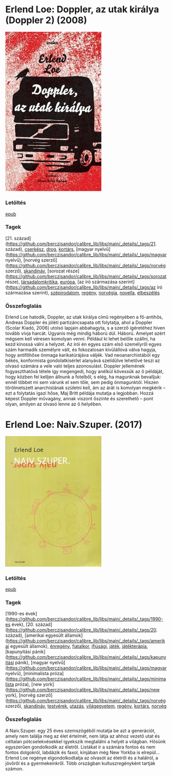 # <a name="id_531">Erlend Loe: Doppler, az utak királya (Doppler 2) (2008)</a>
<img src="https://github.com/BercziSandor/calibre_lib/raw/main/libs/main/Erlend%20Loe/Doppler%2C%20az%20utak%20kiralya%20%28531%29/cover.jpg" alt="cover" width="300"/>

### Letöltés
[epub](https://github.com/BercziSandor/calibre_lib/raw/main/libs/main/Erlend%20Loe/Doppler%2C%20az%20utak%20kiralya%20%28531%29/Doppler%2C%20az%20utak%20kiralya%20-%20Erlend%20Loe.epub)

### Tagek
[21. század](https://github.com/berczisandor/calibre_lib/libs/main/_details/_tags/21. század), [cserkész](https://github.com/berczisandor/calibre_lib/libs/main/_details/_tags/cserkész), [drog](https://github.com/berczisandor/calibre_lib/libs/main/_details/_tags/drog), [kortárs](https://github.com/berczisandor/calibre_lib/libs/main/_details/_tags/kortárs), [magyar nyelvű](https://github.com/berczisandor/calibre_lib/libs/main/_details/_tags/magyar nyelvű), [norvég szerző](https://github.com/berczisandor/calibre_lib/libs/main/_details/_tags/norvég szerző), [skandináv](https://github.com/berczisandor/calibre_lib/libs/main/_details/_tags/skandináv), [sorozat része](https://github.com/berczisandor/calibre_lib/libs/main/_details/_tags/sorozat része), [társadalomkritika](https://github.com/berczisandor/calibre_lib/libs/main/_details/_tags/társadalomkritika), [európa](https://github.com/berczisandor/calibre_lib/libs/main/_details/_tags/európa), [az író származása szerint](https://github.com/berczisandor/calibre_lib/libs/main/_details/_tags/az író származása szerint), [szépirodalom](https://github.com/berczisandor/calibre_lib/libs/main/_details/_tags/szépirodalom), [regény](https://github.com/berczisandor/calibre_lib/libs/main/_details/_tags/regény), [norvégia](https://github.com/berczisandor/calibre_lib/libs/main/_details/_tags/norvégia), [novella](https://github.com/berczisandor/calibre_lib/libs/main/_details/_tags/novella), [elbeszélés](https://github.com/berczisandor/calibre_lib/libs/main/_details/_tags/elbeszélés)

### Összefoglalás
<div>
<p>Erlend ​Loe hatodik, Doppler, az utak királya című regényében a fő-antihős, Andreas Doppler és jóléti partizáncsapata ott folytatja, ahol a Doppler (Scolar Kiadó, 2006) utolsó lapjain abbahagyta, s a szerző ígéretéhez híven tovább vívja harcát. Ugyanis még mindig háború dúl. Háború. Amelyet azért mégsem kell véresen komolyan venni. Például ki lehet belőle szállni, ha kezd kínossá válni a helyzet. Az írói én egyes szám első személyről egyes szám harmadik személyre vált, és fokozatosan kívülállóvá válva hagyja, hogy antifőhőse önmaga karikatúrájáva váljék. Vad neoanarchistából egy békés, konformista gondolatkísérlet alanyává szelídülve lehetővé teszi az olvasó számára a vele való teljes azonosulást. Doppler jellemének fogyaszthatóvá tétele így megengedi, hogy anélkül kövessük az ő példáját, hogy közben fel kelljen állnunk a fotelből, s elég, ha magunknak bevalljuk: ennél többet mi sem várunk el sem tőle, sem pedig önmagunktól. Hiszen tőrölmetszett anarchistának születni kell, ám az árát is komolyan megkérik – ezt a folytatás igazi hőse, Maj Britt példája mutatja a legjobban. Hozzá képest Doppler művagány, annak viszont őszinte és szerethető – pont olyan, amilyen az olvasó lenne az ő helyében.</p></div>


# <a name="id_532">Erlend Loe: Naiv.Szuper. (2017)</a>
<img src="https://github.com/BercziSandor/calibre_lib/raw/main/libs/main/Erlend%20Loe/Naiv.Szuper_%20%28532%29/cover.jpg" alt="cover" width="300"/>

### Letöltés
[epub](https://github.com/BercziSandor/calibre_lib/raw/main/libs/main/Erlend%20Loe/Naiv.Szuper_%20%28532%29/Naiv.Szuper_%20-%20Erlend%20Loe.epub)

### Tagek
[1990-es évek](https://github.com/berczisandor/calibre_lib/libs/main/_details/_tags/1990-es évek), [20. század](https://github.com/berczisandor/calibre_lib/libs/main/_details/_tags/20. század), [amerikai egyesült államok](https://github.com/berczisandor/calibre_lib/libs/main/_details/_tags/amerikai egyesült államok), [énregény](https://github.com/berczisandor/calibre_lib/libs/main/_details/_tags/énregény), [fiatalkor](https://github.com/berczisandor/calibre_lib/libs/main/_details/_tags/fiatalkor), [ifjúsági](https://github.com/berczisandor/calibre_lib/libs/main/_details/_tags/ifjúsági), [játék](https://github.com/berczisandor/calibre_lib/libs/main/_details/_tags/játék), [játékterápia](https://github.com/berczisandor/calibre_lib/libs/main/_details/_tags/játékterápia), [kapunyitási pánik](https://github.com/berczisandor/calibre_lib/libs/main/_details/_tags/kapunyitási pánik), [magyar nyelvű](https://github.com/berczisandor/calibre_lib/libs/main/_details/_tags/magyar nyelvű), [minimalista próza](https://github.com/berczisandor/calibre_lib/libs/main/_details/_tags/minimalista próza), [new york](https://github.com/berczisandor/calibre_lib/libs/main/_details/_tags/new york), [norvég szerző](https://github.com/berczisandor/calibre_lib/libs/main/_details/_tags/norvég szerző), [skandináv](https://github.com/berczisandor/calibre_lib/libs/main/_details/_tags/skandináv), [testvérek](https://github.com/berczisandor/calibre_lib/libs/main/_details/_tags/testvérek), [utazás](https://github.com/berczisandor/calibre_lib/libs/main/_details/_tags/utazás), [világegyetem](https://github.com/berczisandor/calibre_lib/libs/main/_details/_tags/világegyetem), [regény](https://github.com/berczisandor/calibre_lib/libs/main/_details/_tags/regény), [kortárs](https://github.com/berczisandor/calibre_lib/libs/main/_details/_tags/kortárs), [norvég](https://github.com/berczisandor/calibre_lib/libs/main/_details/_tags/norvég)

### Összefoglalás
<div>
<p>A Naiv.Szuper. egy 25 éves szemszögéből mutatja be azt a generációt, amely nem találja meg az élet értelmét, nem látja az ahhoz vezető utat és céltalan pótcselekvésekkel igyekszik megtalálni a helyét a világban. Hősünk egyszerűen gondolkodik az életről. Listákat ír a számára fontos és nem fontos dolgokról, labdázik és faxol, kínjában még New Yorkba is elrepül… Erlend Loe regénye elgondolkodtatja az olvasót az életről és a halálról, a jövőről és a gyermekeinkről. Több országban kultuszregényként tartják számon.</p></div>


